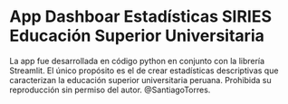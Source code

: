 # App Dashboar Estadísticas SIRIES Educación Superior Universitaria
La app fue desarrollada en código python en conjunto con la librería Streamlit. El único propósito es el de crear estadísticas descriptivas que caracterizan la educación superior universitaria peruana. Prohibida su reproducción sin permiso del autor. @SantiagoTorres.
